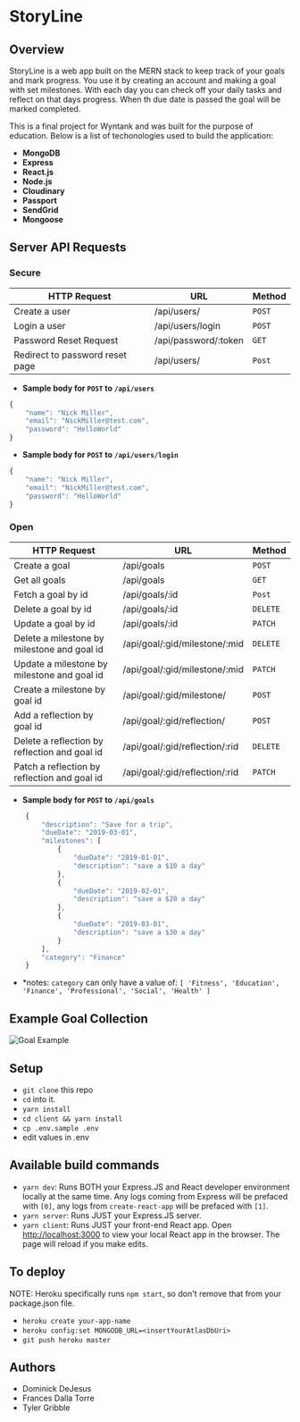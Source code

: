 # StoryLine

## Overview

StoryLine is a web app built on the MERN stack to keep track of your goals and mark progress. You use it by creating an account and making a goal with set milestones. With each day you can check off your daily tasks and reflect on that days progress. When th due date is passed the goal will be marked completed.

This is a final project for Wyntank and was built for the purpose of education. Below is a list of techonologies used to build the application:

- **MongoDB**
- **Express**
- **React.js**
- **Node.js**
- **Cloudinary**
- **Passport**
- **SendGrid**
- **Mongoose**

## Server API Requests

### Secure

| HTTP Request                    | URL                  | Method |
| ------------------------------- | -------------------- | ------ |
| Create a user                   | /api/users/          | `POST` |
| Login a user                    | /api/users/login     | `POST` |
| Password Reset Request          | /api/password/:token | `GET`  |
| Redirect to password reset page | /api/users/          | `Post` |

- **Sample body for `POST` to `/api/users`**

```javascript
{
    "name": "Nick Miller",
    "email": "NickMiller@test.com",
    "password": "HelloWorld"
}
```

- **Sample body for `POST` to `/api/users/login`**

```javascript
{
    "name": "Nick Miller",
    "email": "NickMiller@test.com",
    "password": "HelloWorld"
}
```

### Open

| HTTP Request                                  | URL                            | Method   |
| --------------------------------------------- | ------------------------------ | -------- |
| Create a goal                                 | /api/goals                     | `POST`   |
| Get all goals                                 | /api/goals                     | `GET`    |
| Fetch a goal by id                            | /api/goals/:id                 | `Post`   |
| Delete a goal by id                           | /api/goals/:id                 | `DELETE` |
| Update a goal by id                           | /api/goals/:id                 | `PATCH`  |
| Delete a milestone by milestone and goal id   | /api/goal/:gid/milestone/:mid  | `DELETE` |
| Update a milestone by milestone and goal id   | /api/goal/:gid/milestone/:mid  | `PATCH`  |
| Create a milestone by goal id                 | /api/goal/:gid/milestone/      | `POST`   |
| Add a reflection by goal id                   | /api/goal/:gid/reflection/     | `POST`   |
| Delete a reflection by reflection and goal id | /api/goal/:gid/reflection/:rid | `DELETE` |
| Patch a reflection by reflection and goal id  | /api/goal/:gid/reflection/:rid | `PATCH`  |

- **Sample body for `POST` to `/api/goals`**

```javascript
    {
        "description": "Save for a trip",
        "dueDate": "2019-03-01",
        "milestones": [
            {
                "dueDate": "2019-01-01",
                "description": "save a $10 a day"
            },
            {
                "dueDate": "2019-02-01",
                "description": "save a $20 a day"
            },
            {
                "dueDate": "2019-03-01",
                "description": "save a $30 a day"
            }
        ],
        "category": "Finance"
    }
```

- \*notes: `category` can only have a value of:
  `[ 'Fitness', 'Education', 'Finance', 'Professional', 'Social', 'Health' ]`

## Example Goal Collection

![Goal Example](https://i.imgur.com/xpVlHYw.jpg)

## Setup

- `git clone` this repo
- `cd` into it.
- `yarn install`
- `cd client && yarn install`
- `cp .env.sample .env`
- edit values in .env

## Available build commands

- `yarn dev`: Runs BOTH your Express.JS and React developer environment locally at the same time. Any logs coming from Express will be prefaced with `[0]`, any logs from `create-react-app` will be prefaced with `[1]`.
- `yarn server`: Runs JUST your Express.JS server.
- `yarn client`: Runs JUST your front-end React app.
  Open [http://localhost:3000](http://localhost:3000) to view your local React app in the browser. The page will reload if you make edits.

## To deploy

NOTE: Heroku specifically runs `npm start`, so don't remove that from your package.json file.

- `heroku create your-app-name`
- `heroku config:set MONGODB_URL=<insertYourAtlasDbUri>`
- `git push heroku master`

## Authors

- Dominick DeJesus
- Frances Dalla Torre
- Tyler Gribble

